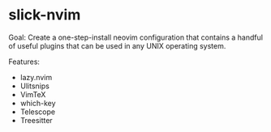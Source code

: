 # slick-nvim

Goal: Create a one-step-install neovim configuration that contains a handful of useful plugins that can be used in any UNIX operating system.

Features:
* lazy.nvim
* Ulitsnips
* VimTeX
* which-key
* Telescope
* Treesitter

